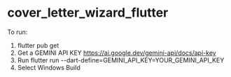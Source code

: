 # cover_letter_wizard_flutter

To run:
1) flutter pub get 
2) Get a GEMINI API KEY https://ai.google.dev/gemini-api/docs/api-key
3) Run flutter run --dart-define=GEMINI_API_KEY=YOUR_GEMINI_API_KEY
4) Select Windows Build
